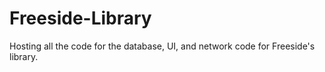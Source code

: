 # Freeside-Library
Hosting all the code for the database, UI, and network code for Freeside's library.
